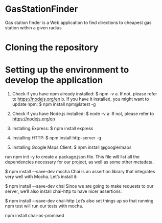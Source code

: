 # GasStationFinder
Gas station finder is a Web application to find directions to cheapest gas station within a given radius

# Cloning the repository


# Setting up the environment to develop the application
1) Check if you have npm already installed: $ npm -v
a. If not, please refer to https://nodejs.org/en
b. If you have it installed, you might want to update npm: $ npm install npm@latest -g

2) Check if you have Node.js installed: $ node -v
a. If not, please refer to https://nodejs.org/en

3) Installing Express: $ npm install express
4) Installing HTTP: $ npm install http-server -g
5) Installing Google Maps Client: $ npm install @google/maps

run npm init -y to create a package.json file. This file will list all the dependencies necessary for our project, as well as some other metadata.

$ npm install --save-dev mocha
Chai is an assertion library that integrates very well with Mocha. Let’s install it:

$ npm install --save-dev chai
Since we are going to make requests to our server, we’ll also install chai-http to have nicer assertions:

$ npm install --save-dev chai-http
Let’s also set things up so that running npm test will run our tests with mocha.

npm install chai-as-promised
